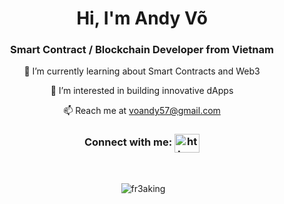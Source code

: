 <h1 align="center">Hi, I'm Andy Võ</h1>

<h3 align="center">Smart Contract / Blockchain Developer from Vietnam</h3>
<p align="center">🌱 I’m currently learning about Smart Contracts and Web3</p>
<p align="center">👀 I’m interested in building innovative dApps</p>
<p align="center">📫 Reach me at <a href="mailto:voandy57@gmail.com">voandy57@gmail.com</a></p>

<h3 align="center">Connect with me: 
  <a align="center" href="https://linkedin.com/in/https://www.linkedin.com/in/andyvo111/" target="blank"><img align="center" src="https://raw.githubusercontent.com/rahuldkjain/github-profile-readme-generator/master/src/images/icons/Social/linked-in-alt.svg" alt="https://www.linkedin.com/in/andyvo111/" height="30" width="40" /></a>
</h3>
</p>
<br/>
<p align="center">&nbsp;<img align="center" src="https://github-readme-stats.vercel.app/api?username=fr3aking&show_icons=true&locale=en" alt="fr3aking" /></p>

